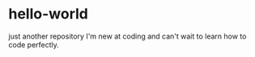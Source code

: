 # hello-world
just another repository
I'm new at coding and can't wait to learn how to code perfectly.

